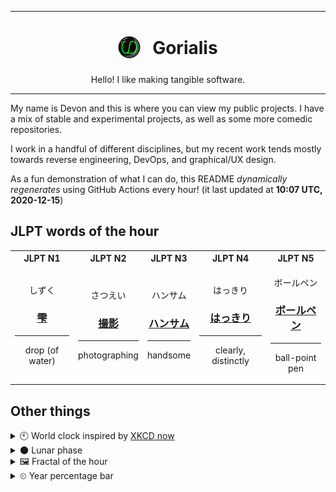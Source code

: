 ***

<h1 align="center">
<sub>
    <img src="readme/resources/avatar.png" height="36">
</sub>
&nbsp;
Gorialis
</h1>
<p align="center">
Hello! I like making tangible software.
</p>

***

My name is Devon and this is where you can view my public projects. I have a mix of stable and experimental projects, as well as some more comedic repositories.

I work in a handful of different disciplines, but my recent work tends mostly towards reverse engineering, DevOps, and graphical/UX design.

As a fun demonstration of what I can do, this README *dynamically regenerates* using GitHub Actions every hour! (it last updated at **10:07 UTC, 2020-12-15**)

<h2>JLPT words of the hour</h2>
<table>
    <tr>
        <th>JLPT N1</th>
        <th>JLPT N2</th>
        <th>JLPT N3</th>
        <th>JLPT N4</th>
        <th>JLPT N5</th>
    </tr>
    <tr>
        <td>
            <p align="center">しずく</p>
            <h3 align="center"><b><a href="https://jisho.org/search/%E9%9B%AB">雫</a></b></h3>
            <hr>
            <p align="center">drop (of water)</p>
        </td>
        <td>
            <p align="center">さつえい</p>
            <h3 align="center"><b><a href="https://jisho.org/search/%E6%92%AE%E5%BD%B1">撮影</a></b></h3>
            <hr>
            <p align="center">photographing</p>
        </td>
        <td>
            <p align="center">ハンサム</p>
            <h3 align="center"><b><a href="https://jisho.org/search/%E3%83%8F%E3%83%B3%E3%82%B5%E3%83%A0">ハンサム</a></b></h3>
            <hr>
            <p align="center">handsome</p>
        </td>
        <td>
            <p align="center">はっきり</p>
            <h3 align="center"><b><a href="https://jisho.org/search/%E3%81%AF%E3%81%A3%E3%81%8D%E3%82%8A">はっきり</a></b></h3>
            <hr>
            <p align="center">clearly,<wbr> distinctly</p>
        </td>
        <td>
            <p align="center">ボールペン</p>
            <h3 align="center"><b><a href="https://jisho.org/search/%E3%83%9C%E3%83%BC%E3%83%AB%E3%83%9A%E3%83%B3">ボールペン</a></b></h3>
            <hr>
            <p align="center">ball-point pen</p>
        </td>
    </tr>
</table>

<h2>Other things</h2>
<details>
<summary>🕙  World clock inspired by <a href="https://xkcd.com/now">XKCD now</a></summary>

> <img src="generated/now.png" width="512">

</details>
<details>
<summary>🌑 Lunar phase</summary>

The moon is approximately 4.56% through its phase (New Moon).

</details>
<details>
<summary>&#x1f5bc; Fractal of the hour</summary>

> <img src="generated/fractal.png" width="512">

</details>
<details>
<summary>&#x23f2; Year percentage bar</summary>
<pre><code>2020 [███████████████████▁] 95.47%</code></pre>
</details>
